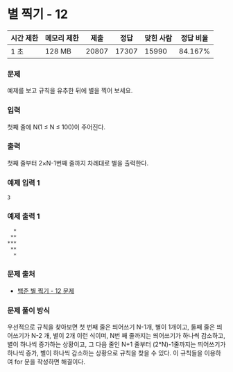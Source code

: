 # 별 찍기 - 12
 
|시간 제한|	메모리 제한|	제출|	정답|	맞힌 사람|	정답 비율|
|----|--------|------|-------|-------|---------|
|1 초|	128 MB|	20807|	17307|	15990|	84.167%|

### 문제

예제를 보고 규칙을 유추한 뒤에 별을 찍어 보세요.

### 입력

첫째 줄에 N(1 ≤ N ≤ 100)이 주어진다.

### 출력

첫째 줄부터 2×N-1번째 줄까지 차례대로 별을 출력한다.


### 예제 입력 1 

```
3
```

### 예제 출력 1 

```
  *
 **
***
 **
  *
```

### 문제 출처

- [백준 별 찍기 - 12 문제](https://www.acmicpc.net/problem/2522)

### 문제 풀이 방식

우선적으로 규칙을 찾아보면 첫 번째 줄은 띄어쓰기 N-1개, 별이 1개이고, 둘째 줄은 띄어쓰기가 N-2 개, 별이 2개 이런 식이며, N번 째 줄까지는 띄어쓰기가 하나씩 감소하고, 별이 하나씩 증가하는 상황이고, 그 다음 줄인 N+1 줄부터 (2*N)-1줄까지는 띄어쓰기가 하나씩 증가, 별이 하나씩 감소하는 상황으로 규칙을 찾을 수 있다.
이 규칙들을 이용하여 for 문을 작성하면 해결이다. 
